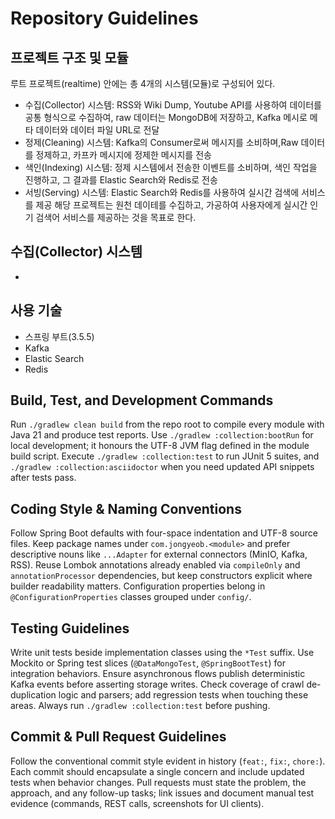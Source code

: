# Repository Guidelines

## 프로젝트 구조 및 모듈
루트 프로젝트(realtime) 안에는 총 4개의 시스템(모듈)로 구성되어 있다.
- 수집(Collector) 시스템: RSS와 Wiki Dump, Youtube API를 사용하여 데이터를 공통 형식으로 수집하여, raw 데이터는 MongoDB에 저장하고, Kafka 메시로 메타 데이터와 데이터 파일 URL로 전달
- 정제(Cleaning) 시스템: Kafka의 Consumer로써 메시지를 소비하며,Raw 데이터를 정제하고, 카프카 메시지에 정제한 메시지를 전송
- 색인(Indexing) 시스템: 정제 시스템에서 전송한 이벤트를 소비하며, 색인 작업을 진행하고, 그 결과를 Elastic Search와 Redis로 전송
- 서빙(Serving) 시스템: Elastic Search와 Redis를 사용하여 실시간 검색에 서비스를 제공
해당 프로젝트는 원천 데이테를 수집하고, 가공하여 사용자에게 실시간 인기 검색어 서비스를 제공하는 것을 목표로 한다.

## 수집(Collector) 시스템
- 

## 사용 기술
- 스프링 부트(3.5.5)
- Kafka
- Elastic Search
- Redis

## Build, Test, and Development Commands
Run `./gradlew clean build` from the repo root to compile every module with Java 21 and produce test reports. Use `./gradlew :collection:bootRun` for local development; it honours the UTF-8 JVM flag defined in the module build script. Execute `./gradlew :collection:test` to run JUnit 5 suites, and `./gradlew :collection:asciidoctor` when you need updated API snippets after tests pass.

## Coding Style & Naming Conventions
Follow Spring Boot defaults with four-space indentation and UTF-8 source files. Keep package names under `com.jongyeob.<module>` and prefer descriptive nouns like `...Adapter` for external connectors (MinIO, Kafka, RSS). Reuse Lombok annotations already enabled via `compileOnly` and `annotationProcessor` dependencies, but keep constructors explicit where builder readability matters. Configuration properties belong in `@ConfigurationProperties` classes grouped under `config/`.

## Testing Guidelines
Write unit tests beside implementation classes using the `*Test` suffix. Use Mockito or Spring test slices (`@DataMongoTest`, `@SpringBootTest`) for integration behaviors. Ensure asynchronous flows publish deterministic Kafka events before asserting storage writes. Check coverage of crawl de-duplication logic and parsers; add regression tests when touching these areas. Always run `./gradlew :collection:test` before pushing.

## Commit & Pull Request Guidelines
Follow the conventional commit style evident in history (`feat:`, `fix:`, `chore:`). Each commit should encapsulate a single concern and include updated tests when behavior changes. Pull requests must state the problem, the approach, and any follow-up tasks; link issues and document manual test evidence (commands, REST calls, screenshots for UI clients).
